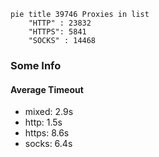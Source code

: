 
```mermaid
pie title 39746 Proxies in list
    "HTTP" : 23832
    "HTTPS": 5841
    "SOCKS" : 14468
```

### Some Info
#### Average Timeout

- mixed: 2.9s
- http: 1.5s
- https: 8.6s
- socks: 6.4s